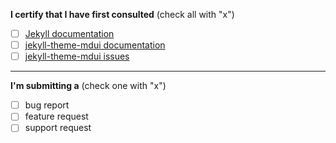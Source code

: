 
**I certify that I have first consulted** (check all with "x")

- [ ] [Jekyll documentation ](https://jekyllrb.com/)
- [ ] [jekyll-theme-mdui documentation ](http://mdui.kejun.space/#/)
- [ ] [jekyll-theme-mdui issues ](https://github.com/KeJunMao/jekyll-theme-mdui/issues)

----

**I'm submitting a**  (check one with "x")

- [ ] bug report 
- [ ] feature request
- [ ] support request